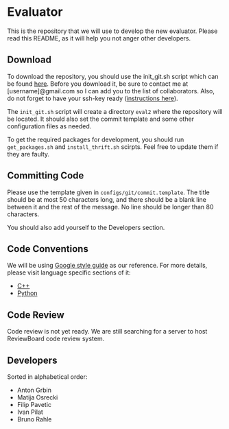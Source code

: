 Evaluator
=========

This is the repository that we will use to develop the new evaluator.
Please read this README, as it will help you not anger other developers.


Download
--------

To download the repository, you should use the init_git.sh script which can be
found [here](https://github.com/brahle/eval2/tree/master/scripts/init_git.sh).
Before you download it, be sure to contact me at [username]@gmail.com so I can
add you to the list of collaborators. Also, do not forget to have your ssh-key
ready ([instructions here](http://help.github.com/linux-key-setup/)).

The `init_git.sh` script will create a directory `eval2` where the repository
will be located. It should also set the commit template and some other
configuration files as needed.

To get the required packages for development, you should run `get_packages.sh`
and `install_thrift.sh` scirpts. Feel free to update them if they are faulty.


Committing Code
---------------

Please use the template given in `configs/git/commit.template`. The title
should be at most 50 characters long, and there should be a blank line between
it and the rest of the message. No line should be longer than 80 characters.

You should also add yourself to the Developers section. 


Code Conventions
----------------

We will be using
[Google style guide](http://code.google.com/p/google-styleguide/) as our
reference. For more details, please visit language specific sections of it:

* [C++](http://google-styleguide.googlecode.com/svn/trunk/cppguide.xml)
* [Python](http://google-styleguide.googlecode.com/svn/trunk/pyguide.html)


Code Review
-----------

Code review is not yet ready. We are still searching for a server to host
ReviewBoard code review system.


Developers
----------

Sorted in alphabetical order:

* Anton Grbin
* Matija Osrecki
* Filip Pavetic
* Ivan Pilat
* Bruno Rahle

